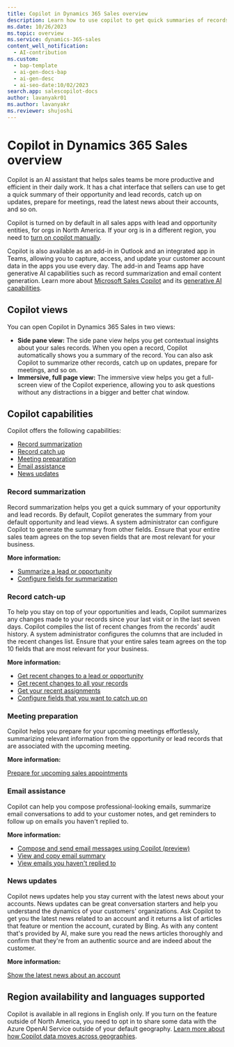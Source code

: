 ```yaml
---
title: Copilot in Dynamics 365 Sales overview
description: Learn how to use copilot to get quick summaries of records, prepare for meetings, compose emails, and stay up-to-date with news.
ms.date: 10/26/2023
ms.topic: overview
ms.service: dynamics-365-sales
content_well_notification:
  - AI-contribution
ms.custom:
  - bap-template
  - ai-gen-docs-bap
  - ai-gen-desc
  - ai-seo-date:10/02/2023
search.app: salescopilot-docs
author: lavanyakr01
ms.author: lavanyakr
ms.reviewer: shujoshi
---
```


# Copilot in Dynamics 365 Sales overview

Copilot is an AI assistant that helps sales teams be more productive and efficient in their daily work. It has a chat interface that sellers can use to get a quick summary of their opportunity and lead records, catch up on updates, prepare for meetings, read the latest news about their accounts, and so on.

Copilot is turned on by default in all sales apps with lead and opportunity entities, for orgs in North America. If your org is in a different region, you need to [turn on copilot manually](enable-setup-copilot.md).

Copilot is also available as an add-in in Outlook and an integrated app in Teams, allowing you to capture, access, and update your customer account data in the apps you use every day. The add-in and Teams app have generative AI capabilities such as record summarization and email content generation. Learn more about [Microsoft Sales Copilot](/microsoft-sales-copilot/introduction) and its [generative AI capabilities](/microsoft-sales-copilot/ai-sales-copilot).

## Copilot views

You can open Copilot in Dynamics 365 Sales in two views:

- **Side pane view:** The side pane view helps you get contextual insights about your sales records. When you open a record, Copilot automatically shows you a summary of the record. You can also ask Copilot to summarize other records, catch up on updates, prepare for meetings, and so on.
- **Immersive, full page view:** The immersive view helps you get a full-screen view of the Copilot experience, allowing you to ask questions without any distractions in a bigger and better chat window.  


## Copilot capabilities

Copilot offers the following capabilities:

- [Record summarization](#record-summarization)
- [Record catch up](#record-catch-up)
- [Meeting preparation](#meeting-preparation)
- [Email assistance](#email-assistance)
- [News updates](#news-updates)


### Record summarization

Record summarization helps you get a quick summary of your opportunity and lead records. By default, Copilot generates the summary from your default opportunity and lead views. A system administrator can configure Copilot to generate the summary from other fields. Ensure that your entire sales team agrees on the top seven fields that are most relevant for your business.

**More information:**

- [Summarize a lead or opportunity](copilot-get-information.md#summarize-a-lead-or-opportunity)
- [Configure fields for summarization](configure-sales-copilot.md#configure-record-summary-and-catch-up-fields)

### Record catch-up

To help you stay on top of your opportunities and leads, Copilot summarizes any changes made to your records since your last visit or in the last seven days. Copilot compiles the list of recent changes from the records' audit history. A system administrator configures the columns that are included in the recent changes list. Ensure that your entire sales team agrees on the top 10 fields that are most relevant for your business.

**More information:**

- [Get recent changes to a lead or opportunity](copilot-ask-questions.md#get-recent-changes-to-a-lead-or-opportunity)
- [Get recent changes to all your records](copilot-ask-questions.md#whats-new-with-my-sales-records)
- [Get your recent assignments](copilot-ask-questions.md#whats-newly-assigned-to-me)
- [Configure fields that you want to catch up on](configure-sales-copilot.md#configure-record-summary-and-catch-up-fields)

### Meeting preparation

Copilot helps you prepare for your upcoming meetings effortlessly, summarizing relevant information from the opportunity or lead records that are associated with the upcoming meeting.

**More information:**

[Prepare for upcoming sales appointments](copilot-stay-ahead.md#prepare-for-upcoming-sales-appointments)

### Email assistance

Copilot can help you compose professional-looking emails, summarize email conversations to add to your customer notes, and get reminders to follow up on emails you haven't replied to. 

**More information:**

- [Compose and send email messages using Copilot (preview)](compose-send-email-copilot.md)  
- [View and copy email summary](view-copy-email-summary.md)  
- [View emails you haven't replied to](copilot-stay-ahead.md#show-emails-you-havent-replied-to)


### News updates

Copilot news updates help you stay current with the latest news about your accounts. News updates can be great conversation starters and help you understand the dynamics of your customers' organizations. Ask Copilot to get you the latest news related to an account and it returns a list of articles that feature or mention the account, curated by Bing. As with any content that's provided by AI, make sure you read the news articles thoroughly and confirm that they're from an authentic source and are indeed about the customer.

**More information:**

[Show the latest news about an account](use-sales-copilot.md#show-the-latest-news-about-an-account)

## Region availability and languages supported

Copilot is available in all regions in English only. If you turn on the feature outside of North America, you need to opt in to share some data with the Azure OpenAI Service outside of your default geography. [Learn more about how Copilot data moves across geographies](./sales-copilot-data-movement.md).

